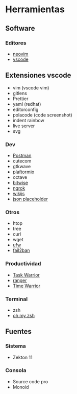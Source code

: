 # Herramientas

## Software

### Editores

* [neovim](https://neovim.io/)
* [vscode](https://code.visualstudio.com/)

## Extensiones vscode

* vim (vscode vim)
* gitlens
* Prettier
* yaml (redhat)
* editorconfig
* polacode (code screenshot)
* indent rainbow
* live server
* svg

### Dev

* [Postman](https://www.postman.com/)
* cutecom
* gtkwave
* [plaftormio](https://platformio.org/)
* octave
* [bitwise](https://github.com/mellowcandle/bitwise)
* [ngrok](https://ngrok.com/)
* [wikijs](https://timewarrior.net/)
* [json placeholder](https://jsonplaceholder.typicode.com/)

### Otros

* htop
* tree
* curl
* wget
* [ufw](https://wiki.archlinux.org/index.php/Uncomplicated_Firewall)
* [fail2ban](http://fail2ban.org/wiki/index.php/Main_Page)

### Productividad

* [Task Warrior](https://taskwarrior.org/)
* [ranger](https://github.com/ranger/ranger)
* [Time Warrior](https://timewarrior.net/)

### Terminal

* zsh
* [oh my zsh](https://ohmyz.sh/)

## Fuentes

### Sistema

* Zekton 11

### Consola

* Source code pro
* Monoid
